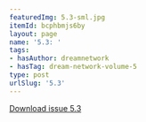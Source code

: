 ```yaml
---
featuredImg: 5.3-sml.jpg
itemId: bcphbmjs6by
layout: page
name: '5.3: '
tags:
- hasAuthor: dreamnetwork
- hasTag: dream-network-volume-5
type: post
urlSlug: '5.3'
---
```

<a href="../files/pdfs/Volume_5/5.3-Dream-Network-Bulletin-Vol-5-No-3.pdf" download="">Download issue 5.3</a>